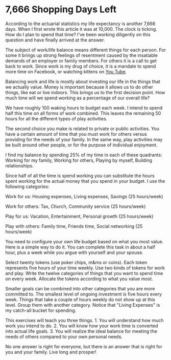 # 7,666 Shopping Days Left 

According to the actuarial statistics my life expectancy is another 7,666 days.
When I first wrote this article it was at 10,000.  The clock is ticking.
How do I plan to spend that time?  I've been working diligently on this question 
and have finally arrived at the answer.

The subject of work/life balance means different things for each person.  For
some it brings up strong feelings of resentment caused by the insatiable demands
of an employer or family members.  For others it is a call to get back to work.
Since work is my drug of choice, it is a mandate to spend more time on Facebook,
or watching kittens on  [You Tube](http://YouTube.com).

Balancing work and life is mostly about investing our life in the things that we
actually value. Money is important because it allows us to do other things, like
eat or live indoors. This brings us to the first decision point.   How much time
will we spend working as a percentage of our overall life?

We have roughly 100 waking hours to budget each week. I intend to spend half
this time on all forms of work combined.  This leaves the remaining 50 hours for
all the different types of play activities.

The second choice you make is related to private or public activities.  You have
a certain amount of time that you must work for others versus providing for the
needs of your family.   In the same way, play activities may be built around
other people, or for the purpose of individual enjoyment.

I find my balance by spending 25% of my time in each of these quadrants: Working
for my family, Working for others, Playing by myself, Building relationships.

Since half of all the time is spend working you can substitute the hours spent
working for the actual money that you spend in your budget.  I use the following
categories:

Work for us: Housing expenses, Living expenses, Savings   (25 hours/week)

Work for others: Tax, Church, Community service  (25 hours/week)

Play for us: Vacation, Entertainment, Personal growth  (25 hours/week)

Play with others: Family time, Friends time, Social networking  (25 hours/week)

You need to configure your own life budget based on what you most value.  Here
is a simple way to do it.  You can complete this task in about a half hour, plus
a week while you argue with yourself and your spouse.

Select twenty tokens (use poker chips, m&ms or coins).  Each token represents
five hours of your time weekly.  Use two kinds of tokens for work and play.
Write the twelve categories of things that you want to spend time on every week.
Allocate the tokens according to what you value most.

Smaller goals can be combined into other categories that you are more committed
to.  The smallest level of ongoing investment is five hours every week. Things
that take a couple of hours weekly do not show up at this level.  Group them
with another category.  Notice that "Living Expenses" is my catch-all bucket for
spending.

This exercises will teach you three things. 1. You will understand how much work
you intend to do. 2. You will know how your work time is converted into actual
life goals. 3. You will realize the ideal balance for meeting the needs of
others compared to your own personal needs.

No one answer is right for everyone, but there is an answer that is right for
you and your family. Live long and prosper!
